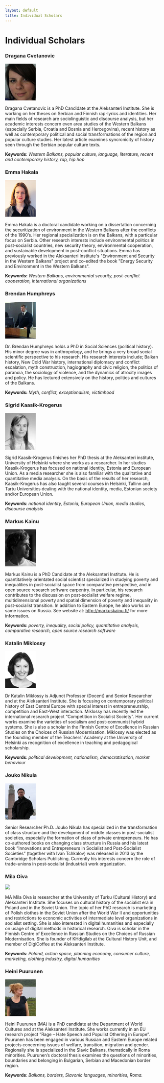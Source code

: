 ```yaml
---
layout: default
title: Individual Scholars
---
```





Individual Scholars
===================================


### Dragana Cvetanovic

<img class="img-scholar" src="images/scholars/dragana100.JPG"/>

Dragana Cvetanovic is a PhD Candidate at the Aleksanteri Institute. She is working on her theses on Serbian and Finnish rap-lyrics and identities. Her main fields of research are sociolinguistic and discourse analysis, but her academic interests concern even area studies of the Western Balkans (especially Serbia, Croatia and Bosnia and Hercegovina), recent history as well as contemporary political and social transformations of the region and popular culture studies. Her latest article examines syncronicity of history seen through the Serbian popular culture texts. 

**Keywords**: *Western Balkans, popular culture, language, literature, recent and contemporary history, rap, hip hop*


### Emma Hakala

<img class="img-scholar" src="images/scholars/emma100.jpg"/>


Emma Hakala is a doctoral candidate working on a dissertation concerning the securitization of environment in the Western Balkans after the conflicts of the 1990’s. Her regional specialization is on the Balkans, with a particular focus on Serbia. Other research interests include environmental politics in post-socialist countries, new security theory, environmental cooperation, and sustainable development in post-conflict situations. Emma has previously worked in the Aleksanteri Institute's "Environment and Security in the Western Balkans" project and co-edited the book "Energy Security and Environment in the Western Balkans".

**Keywords:** *Western Balkans, environmental security, post-conflict cooperation, international organizations*


### Brendan Humphreys

<img class="img-scholar" src="images/scholars/brendan100.jpg"/>


Dr. Brendan Humphreys holds a PhD in Social Sciences (political history). His minor degree was in anthropology, and he brings a very broad social scientific perspective to his research. His research interests include; Balkan history, New Cold War history, international diplomacy and conflict escalation, myth construction, hagiography and civic religion, the politics of paranoia, the sociology of violence, and the dynamics of atrocity images and policy. He has lectured extensively on the history, politics and cultures of the Balkans. 

**Keywords:** *Myth, conflict, exceptionalism, victimhood* 



### Sigrid Kaasik-Krogerus

<img class="img-scholar" src="images/scholars/sigrid100.jpg"/>

Sigrid Kaasik-Krogerus finishes her PhD thesis at the Aleksanteri institute, University of Helsinki where she works as a researcher. In her studies Kaasik-Krogerus has focused on national identity, Estonia and European Union. As a media researcher she is also familiar with the qualitative and quantitative media analysis. On the basis of the results of her research, Kaasik-Krogerus has also taught several courses in Helsinki, Tallinn and Tartu Universities dealing with the national identity, media, Estonian society and/or European Union.

**Keywords**: *national identity, Estonia, European Union, media studies, discourse analysis*

### Markus Kainu

<img class="img-scholar" src="images/scholars/markus100.jpg"/>

Markus Kainu is a PhD Candidate at the Aleksanteri Institute. He is quantitatively orientated social scientist specialized in studying poverty and inequalities in post-socialist space from comparative perspective, and in open source research software carpentry. In particular, his research contributes to the discussion on post-socialist welfare regime, multidimensional poverty and spatial dimension of poverty and inequality in post-socialist transition. In addition to Eastern Europe, he also works on same issues on Russia. See website at: <http://markuskainu.fi/> for more information.

**Keywords**: *poverty, inequality, social policy, quantitative analysis, comparative research, open source research software*


### Katalin Miklossy

<img class="img-scholar" src="images/scholars/katalin100.jpg"/>


Dr Katalin Miklossy is Adjunct Professor (Docent) and Senior Researcher and at the Aleksanteri Institute. She is focusing on contemporary political history of East Central Europe with special interest in entrepreneurship, competition and East-West interaction. Miklossy has recently led the international research project “Competition in Socialist Society”. Her current works examine the varieties of socialism and post-communist hybrid systems. She is also a scholar in the Finnish Centre of Excellence in Russian Studies on the Choices of Russian Modernisation. Miklossy was elected as the founding member of the Teachers’ Academy at the University of Helsinki as recognition of excellence in teaching and pedagogical scholarship.

**Keywords**: *political development, nationalism, democratisation, market behaviour*


### Jouko Nikula

<img class="img-scholar" src="images/scholars/jouko100.jpg"/>


Senior Researcher Ph.D. Jouko Nikula has specialized in the transformation of class structure and the development of middle classes in post-socialist societies, especially the formation of class of private entrepreneurs. He has co-authored books on changing class structure in Russia and his latest book “Innovations and Entrepreneurs in Socialist and Post-Socialist Societies” (together with Ivan Tchkalov) was released in 2013 by the Cambridge Scholars Publishing. Currently his interests concern the role of trade-unions in post-socialist (industrial) work organization.

### Mila Oiva


<img class="img-scholar" src="http://www.helsinki.fi/aleksanteri/images/faces/mila_oiva.jpg"/>

MA Mila Oiva is researcher at the University of Turku (Cultural History) and Aleksanteri Institute. She focuses on cultural history of the socialist era in Poland and in the Soviet Union. The topic of her PhD research is marketing of Polish clothes in the Soviet Union after the World War II and opportunities and restrictions to economic activities of intermediate level organizations in socialist setting. She is also interested in digital humanities and especially on usage of digital methods in historical research. Oiva is scholar in the Finnish Centre of Excellence in Russian Studies on the Choices of Russian Modernisation. She is founder of KHdigilab at the Cultural History Unit, and member of DigiCoffee at the Aleksanteri Institute.  

**Keywords**: *Poland, action space, planning economy, consumer culture, marketing, clothing industry, digital humanities*

### Heini Puurunen

<img class="img-scholar" src="images/scholars/heini100.jpg"/>

Heini Puurunen (MA) is a PhD candidate at the Department of World Cultures and at the Aleksanteri Institute. She works currently in an EU research project “Rage – Hate Speech and Populist Othering in Europe”. Puurunen has been engaged in various Russian and Eastern Europe related projects concerning issues of welfare, transition, migration and gender. Regionally she is specialized in the Slavic Balkans, thematically in Roma minorities. Puurunen’s doctoral thesis examines the questions of minorities, boundaries and belonging in Bulgarian, Serbian and Macedonian border region.


**Keywords**: *Balkans, borders, Slavonic languages, minorities, Roma.*